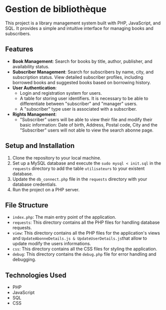 # Gestion de bibliothèque

This project is a library management system built with PHP, JavaScript, and SQL. It provides a simple and intuitive interface for managing books and subscribers.

## Features

- **Book Management**: Search for books by title, author, publisher, and availability status.
- **Subscriber Management**: Search for subscribers by name, city, and subscription status. View detailed subscriber profiles, including borrowed books and suggested books based on borrowing history.
- **User Authentication**:
    - Login and registration system for users.
    - A table for storing user identifiers. It is necessary to be able to differentiate between "subscriber" and "manager" users.
    - A "subscriber" type user is associated with a subscriber.
- **Rights Management**:
    - "Subscriber" users will be able to view their file and modify their basic information: Date of birth, Address, Postal code, City and the "Subscriber" users will not able to view the search abonne page.

## Setup and Installation

1. Clone the repository to your local machine.
2. Set up a MySQL database and execute the `sudo mysql < init.sql` in the `requests` directory to add the table `utilisateurs` to your existent database.
3. Update the `db_connect.php` file in the `requests` directory with your database credentials.
4. Run the project on a PHP server.

## File Structure

- `index.php`: The main entry point of the application.
- `requests`: This directory contains all the PHP files for handling database requests.
- `view`: This directory contains all the PHP files for the application's views and `UpdateAbonneDetails.js & UpdateUserDetails.js`that allow to update modify the users informations.
- `css`: This directory contains all the CSS files for styling the application.
- `debug`: This directory contains the `debug.php` file for error handling and debugging.

## Technologies Used

- PHP
- JavaScript
- SQL
- CSS

